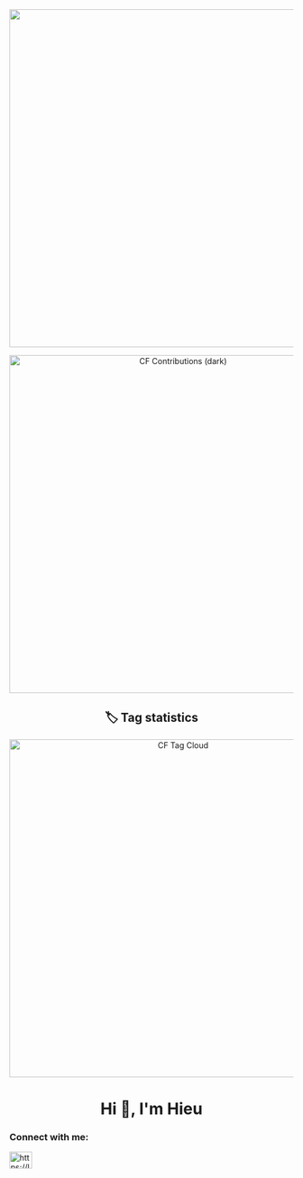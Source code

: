 <div align="center">
  <img src="(https://leetcard.jacoblin.cool/hieudev623?ext=heatmap)![](https://raw.githubusercontent.com/parallelism623/cf-stats/main/output/light_card.svg#gh-dark-mode-only)" width="600">
<div>
<p align="center">
  <img src="[https://raw.githubusercontent.com/parallelism623/cf-stats/main/output/dark_card.svg](https://raw.githubusercontent.com/your-github-username/cf-stats/main/output/light_card.svg#gh-dark-mode-only)" alt="CF Contributions (dark)" width="600"/>
</p>


## 🏷️ Tag statistics
<p align="center">
  <img src="../cf-stats/output/tag_cloud.svg" alt="CF Tag Cloud" width="600"/>
</p>

<h1 align="center">Hi 👋, I'm Hieu</h1>

<h3 align="left">Connect with me:</h3>
<p align="left">
<a href="https://www.leetcode.com/https://leetcode.com/hieudev623/" target="blank"><img align="center" src="https://raw.githubusercontent.com/rahuldkjain/github-profile-readme-generator/master/src/images/icons/Social/leet-code.svg" alt="https://leetcode.com/hieudev623/" height="30" width="40" /></a>
</p>
